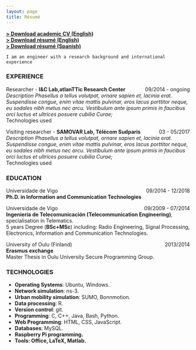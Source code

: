 ```yaml
---
layout: page
title: Résumé
---
```

<span style="float: left; "><a href="{{ '/assets/cv-academic.pdf' | prepend: site.baseurl }}"><strong>> Download academic CV (English)</strong></a> </span>
<br>
<span style="float: left; "><a href="{{ '/assets/cv-academic.pdf' | prepend: site.baseurl }}"><strong>> Download résumé (English)</strong></a> </span>
<br>
<span style="float: left; "><a href="{{ '/assets/cv-academic.pdf' | prepend: site.baseurl }}"><strong>> Download résumé (Spanish)</strong></a> </span>
<br>


``` I am an engineer with a research background and international experience ```  
### EXPERIENCE

Researcher - **I&C Lab,atlanTTic Research Center** <span style="float: right; ">09/2014 - ongoing</span>  
_Description Phasellus a tellus volutpat, ornare sapien et, lacinia erat. Suspendisse congue, enim vitae mattis pulvinar, eros lacus porttitor neque, eu sodales nibh metus nec arcu. Vestibulum ante ipsum primis in faucibus orci luctus et ultrices posuere cubilia Curae;_  
Technologies used  

 
Visiting researcher - **SAMOVAR Lab, Télécom Sudparis** <span style="float: right; ">03 - 05/2017</span>  
_Description Phasellus a tellus volutpat, ornare sapien et, lacinia erat. Suspendisse congue, enim vitae mattis pulvinar, eros lacus porttitor neque, eu sodales nibh metus nec arcu. Vestibulum ante ipsum primis in faucibus orci luctus et ultrices posuere cubilia Curae;_  
Technologies used  
 
### EDUCATION

Universidade de Vigo <span style="float: right; ">09/2014 - 12/2018</span>  
**Ph.D. in Information and Communication Technologies**  
 
Universidade de Vigo <span style="float: right; ">09/2009 - 07/2014</span>  
**Ingeniería de Telecomunicación (Telecommunication Engineering)**, specialisation in Telematics.  
5 years Degree (<b>BSc+MSc</b>) including: Radio Engineering, Signal Processing, Electronics, Information and Communication Technologies.

University of Oulu (Finland)<span style="float: right; ">2013/2014</span>  
**Erasmus exchange**  
Master Thesis in Oulu University Secure Programming Group.




### TECHNOLOGIES

- <b>Operating Systems</b>: Ubuntu, Windows. 
- <b>Network simulation</b>: ns-3.
- <b>Urban mobility simulation</b>: SUMO, Bonnmotion.
- <b>Data processing</b>: R.
- <b>Version control</b>: git.
- <b>Programming</b>: C, C++, Java, Bash, Python. 
- <b>Web Programming</b>: HTML, CSS, JavaScript.
- <b>Databases</b>: MySQL.
- <b>Raspberry Pi programming. 
- <b>Tools</b>: Office, LaTeX, Matlab. 

  
